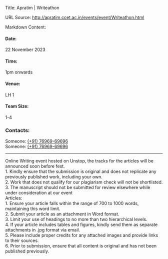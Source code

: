 Title: Apratim | Writeathon

URL Source: http://apratim.ccet.ac.in/events/event/Writeathon.html

Markdown Content:
#### Date:

22 November 2023

#### Time:

1pm onwards

#### Venue:

LH 1

#### Team Size:

1-4

### Contacts:

Someone: [(+91) 76969-69696](tel:+917696969696)  
Someone: [(+91) 76969-69696](tel:+917696969696)

* * *

Online Writing event hosted on Unstop, the tracks for the articles will be announced soon before fest.  
1\. Kindly ensure that the submission is original and does not replicate any previously published work, including your own.  
2\. Work that does not qualify for our plagiarism check will not be shortlisted.  
3\. The manuscript should not be submitted for review elsewhere while under consideration at our event  
Articles:  
1\. Ensure your article falls within the range of 700 to 1000 words, maintaining this word limit.  
2\. Submit your article as an attachment in Word format.  
3\. Limit your use of headings to no more than two hierarchical levels.  
4\. If your article includes tables and figures, kindly send them as separate attachments in .jpg format via email.  
5\. Please include proper credits for any attached images and provide links to their sources.  
6\. Prior to submission, ensure that all content is original and has not been published previously.
